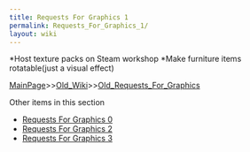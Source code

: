 ```yaml
---
title: Requests For Graphics 1
permalink: Requests_For_Graphics_1/
layout: wiki
---
```

*Host texture packs on Steam workshop
*Make furniture items rotatable(just a visual effect)

[MainPage](/keeperrl_wiki/ "wikilink")>>[Old_Wiki](/keeperrl_wiki/Old_Wiki "wikilink")>>[Old_Requests_For_Graphics](/keeperrl_wiki/Old_Requests_For_Graphics "wikilink")

Other items in this section
-    [Requests For Graphics 0](/keeperrl_wiki/Requests_For_Graphics_0 "wikilink")
-    [Requests For Graphics 2](/keeperrl_wiki/Requests_For_Graphics_2 "wikilink")
-    [Requests For Graphics 3](/keeperrl_wiki/Requests_For_Graphics_3 "wikilink")

